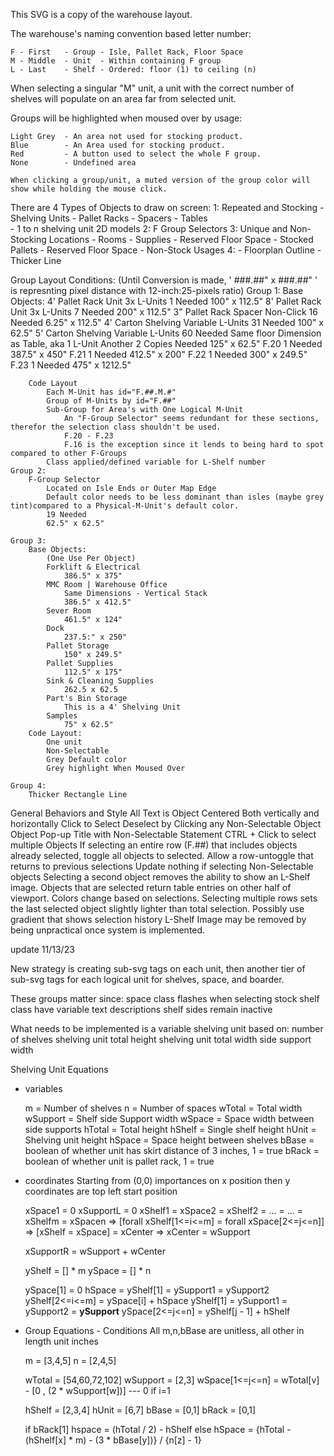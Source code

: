 This SVG is a copy of the warehouse layout.

The warehouse's naming convention based letter number:

    F - First   - Group - Isle, Pallet Rack, Floor Space
    M - Middle  - Unit  - Within containing F group
    L - Last    - Shelf - Ordered: floor (1) to ceiling (n)

When selecting a singular "M" unit, a unit with the correct number of shelves will populate on an area far from selected unit.

Groups will be highlighted when moused over by usage:

    Light Grey  - An area not used for stocking product.
    Blue        - An Area used for stocking product.
    Red         - A button used to select the whole F group.
    None        - Undefined area

    When clicking a group/unit, a muted version of the group color will show while holding the mouse click.

There are 4 Types of Objects to draw on screen:
    1: Repeated and Stocking
        - Shelving Units
        - Pallet Racks
        - Spacers
        - Tables        
        - 1 to n shelving unit 2D models
    2: F Group Selectors
    3: Unique and Non-Stocking Locations
        - Rooms
        - Supplies
        - Reserved Floor Space - Stocked Pallets
        - Reserved Floor Space - Non-Stock Usages
    4:
        - Floorplan Outline - Thicker Line



Group Layout Conditions:
    (Until Conversion is made, ' ###.##" x ###.##" ' is represnting pixel distance with 12-inch:25-pixels ratio)
    Group 1:
        Base Objects:
            4' Pallet Rack Unit
                3x L-Units
                1 Needed
                100" x 112.5"
            8' Pallet Rack Unit
                3x L-Units
                7 Needed
                200" x 112.5"
            3" Pallet Rack Spacer
                Non-Click
                16 Needed
                6.25" x 112.5"
            4' Carton Shelving
                Variable L-Units
                31 Needed
                100" x 62.5"
            5' Carton Shelving
                Variable L-Units
                60 Needed
                Same floor Dimension as Table, aka 1 L-Unit
                    Another 2 Copies Needed
                125" x 62.5"
            F.20
                1 Needed
                387.5" x 450"
            F.21
                1 Needed
                412.5" x 200"
            F.22
                1 Needed
                300" x 249.5"
            F.23
                1 Needed
                475" x 1212.5"

        Code Layout
            Each M-Unit has id="F.##.M.#"
            Group of M-Units by id="F.##"
            Sub-Group for Area's with One Logical M-Unit
                An "F-Group Selector" seems redundant for these sections, therefor the selection class shouldn't be used.
                F.20 - F.23
                F.16 is the exception since it lends to being hard to spot compared to other F-Groups
            Class applied/defined variable for L-Shelf number
    Group 2:
        F-Group Selector
            Located on Isle Ends or Outer Map Edge
            Default color needs to be less dominant than isles (maybe grey tint)compared to a Physical-M-Unit's default color.
            19 Needed
            62.5" x 62.5"
        
    Group 3:
        Base Objects:
            (One Use Per Object)
            Forklift & Electrical
                386.5" x 375"
            MMC Room | Warehouse Office
                Same Dimensions - Vertical Stack
                386.5" x 412.5"
            Sever Room
                461.5" x 124"
            Dock
                237.5:" x 250"
            Pallet Storage
                150" x 249.5"
            Pallet Supplies
                112.5" x 175"
            Sink & Cleaning Supplies
                262.5 x 62.5
            Part's Bin Storage
                This is a 4' Shelving Unit
            Samples
                75" x 62.5"
        Code Layout:
            One unit
            Non-Selectable
            Grey Default color
            Grey highlight When Moused Over

    Group 4:
        Thicker Rectangle Line
General Behaviors and Style
    All Text is Object Centered Both vertically and horizontally
    Click to Select
    Deselect by Clicking any Non-Selectable Object
    Object Pop-up Title with Non-Selectable Statement
    CTRL + Click to select multiple Objects
        If selecting an entire row (F.##) that includes objects already selected, toggle all objects to selected.
            Allow a row-untoggle that returns to previous selections
        Update nothing if selecting Non-Selectable objects
        Selecting a second object removes the ability to show an L-Shelf image.
    Objects that are selected return table entries on other half of viewport.
    Colors change based on selections.
        Selecting multiple rows sets the last selected object slightly lighter than total selection.
            Possibly use gradient that shows selection history
    L-Shelf Image may be removed by being unpractical once system is implemented.
    

update 11/13/23


New strategy is creating sub-svg tags on each unit, then
another tier of sub-svg tags for each logical unit for shelves, space,
and boarder.

These groups matter since:
    space class flashes when selecting stock
    shelf class have variable text descriptions
    shelf sides remain inactive 

What needs to be implemented is a variable shelving unit based on:
    number of shelves
    shelving unit total height
    shelving unit total width
    side support width

Shelving Unit Equations

- variables

    m  = Number of shelves
    n = Number of spaces
    wTotal = Total width
    wSupport = Shelf side Support width 
    wSpace = Space width between side supports
    hTotal = Total height
    hShelf = Single shelf height
    hUnit = Shelving unit height
    hSpace = Space height between shelves
    bBase = boolean of whether unit has skirt distance of 3 inches, 1 = true
    bRack = boolean of whether unit is pallet rack, 1 = true

- coordinates Starting from (0,0) importances on x position then y
    coordinates are top left start position

    xSpace1 = 0
    xSupportL = 0
    xShelf1 = xSpace2 = xShelf2 = ... = ... = xShelfm = xSpacen
    => [forall xShelf[1<=i<=m] = forall xSpace[2<=j<=n]] 
    => [xShelf = xSpace] = xCenter
    => xCenter = wSupport

    xSupportR = wSupport + wCenter

    yShelf = [] * m
    ySpace = [] * n

    ySpace[1] = 0
    hSpace = yShelf[1] = ySupport1 = ySupport2
    yShelf[2<=i<=m] = ySpace[i] + hSpace 
        yShelf[1] = ySupport1 = ySupport2 = __ySupport__
    ySpace[2<=j<=n] = yShelf[j - 1] + hShelf


- Group Equations - Conditions
    All m,n,bBase are unitless, all other in length unit inches

    m = [3,4,5]
    n = [2,4,5]

    wTotal = [54,60,72,102]
    wSupport = [2,3]
    wSpace[1<=j<=n] = wTotal[v] - [0 , (2 * wSupport[w])] --- 0 if i=1

    hShelf = [2,3,4]
    hUnit = [6,7]
    bBase = [0,1]
    bRack = [0,1]

    if bRack[1]
        hspace = (hTotal / 2) - hShelf
    else
        hSpace = {hTotal - (hShelf[x] * m) - (3 * bBase[y])}  /  {n[z] - 1}

